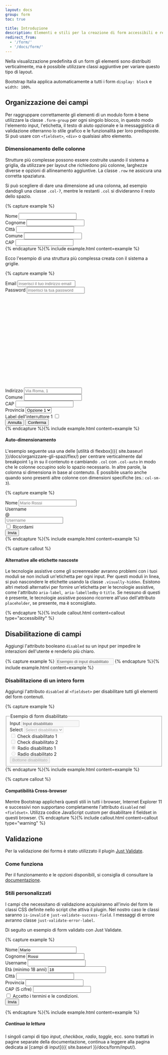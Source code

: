 ```yaml
---
layout: docs
group: form
toc: true

title: Introduzione
description: Elementi e stili per la creazione di form accessibili e responsivi.
redirect_from:
  - '/form/'
  - '/docs/form/'
---
```


Nella visualizzazione predefinita di un form gli elementi sono distribuiti verticalmente, ma è possibile utilizzare classi aggiuntive per variare questo tipo di layout.

Bootstrap Italia applica automaticamente a tutti i form `display: block` e `width: 100%`.

## Organizzazione dei campi

Per raggruppare correttamente gli elementi di un modulo form è bene utilizzare la classe `.form-group` per ogni singolo blocco, in questo modo l'elemento input, l'etichetta, il testo di aiuto opzionale e la messaggistica di validazione otterranno lo stile grafico e le funzionalità per loro predisposte. Si può usare con `<fieldset>`, `<div>` o qualsiasi altro elemento.

### Dimensionamento delle colonne

Strutture più complesse possono essere costruite usando il sistema a griglia, da utilizzare per layout che richiedono più colonne, larghezze diverse e opzioni di allineamento aggiuntive. La classe `.row` ne assicura una corretta spaziatura.

Si può scegliere di dare una dimensione ad una colonna, ad esempio dandogli una classe `.col-7`, mentre le restanti `.col` si divideranno il resto dello spazio.

{% capture example %}

<div>
  <div class="row">
    <div class="form-group col-md-6">
      <label for="formNome">Nome</label>
      <input type="text" class="form-control" id="formNome">
    </div>
    <div class="form-group col-md-6">
      <label for="formCognome">Cognome</label>
      <input type="text" class="form-control" id="formCognome">
    </div>
  </div>
  <div class="row">
    <div class="form-group col-7">
      <label for="Citta">Città</label>
      <input type="text" class="form-control" id="Citta">
    </div>
    <div class="form-group col">
      <label for="Comune">Comune</label>
      <input type="text" class="form-control" id="Comune">
    </div>
    <div class="form-group col">
      <label for="CAP">CAP</label>
      <input type="text" class="form-control" id="CAP">
    </div>
  </div>
</div>
{% endcapture %}{% include example.html content=example %}

Ecco l'esempio di una struttura più complessa creata con il sistema a griglie.

{% capture example %}

<div>
  <div class="row">
    <div class="form-group col-md-6">
      <label for="inputEmail4">Email</label>
      <input type="email" class="form-control" id="inputEmail4" placeholder="inserisci il tuo indirizzo email">
    </div>
    <div class="form-group col-md-6">
      <label for="exampleInputPassword">Password</label>
      <input type="password" data-bs-input class="form-control input-password" id="exampleInputPassword" placeholder="inserisci la tua password">
      <span class="password-icon" aria-hidden="true">
        <svg class="password-icon-visible icon icon-sm"><use href="{{ site.baseurl }}/dist/svg/sprites.svg#it-password-visible"></use></svg>
        <svg class="password-icon-invisible icon icon-sm d-none"><use href="{{ site.baseurl }}/dist/svg/sprites.svg#it-password-invisible"></use></svg>
      </span>
    </div>
  </div>
  <div class="row">
    <div class="form-group col">
      <label for="inputAddress">Indirizzo</label>
      <input type="text" class="form-control" id="inputAddress" placeholder="Via Roma, 1">
    </div>
  </div>
  <div class="row">
    <div class="form-group col-md-6">
      <label for="inputCity">Comune</label>
      <input type="text" class="form-control" id="inputCity">
    </div>
    <div class="form-group col-md-2">
      <label for="inputCAP">CAP</label>
      <input type="text" class="form-control" id="inputCAP">
    </div>
    <div class="form-group col-md-4">
      <div class="select-wrapper">
        <label for="selectID">Provincia</label>
        <select id="selectID">
          <option value="Value 1">Opzione 1</option>
          <option value="Value 2">Opzione 2</option>
          <option value="Value 3">Opzione 3</option>
          <option value="Value 4">Opzione 4</option>
          <option value="Value 5">Opzione 5</option>
        </select>
      </div>
    </div>
  </div>
  <div class="row">
    <div class="form-group col-md-6">
      <div class="toggles">
        <label for="toggleEsempio1a">
          Label dell'interruttore 1
          <input type="checkbox" id="toggleEsempio1a">
          <span class="lever"></span>
        </label>
      </div>
    </div>
  </div>
  <div class="row mt-4">
    <div class="form-group col text-center">
      <button type="button" class="btn btn-outline-primary">Annulla</button>
      <button type="submit" class="btn btn-primary">Conferma</button>
    </div>
  </div>
</div>
{% endcapture %}{% include example.html content=example %}

#### Auto-dimensionamento

L'esempio seguente usa una delle [utilità di flexbox]({{ site.baseurl }}/docs/organizzare-gli-spazi/flex/) per centrare verticalmente dal breakpoint `lg` in su il contenuto e cambiando `.col` con `.col-auto` in modo che le colonne occupino solo lo spazio necessario. In altre parole, la colonna si dimensiona in base al contenuto. È possibile usarlo anche quando sono presenti altre colonne con dimensioni specifiche (es.: `col-sm-3`).

{% capture example %}

<div class="row align-items-center">
  <div class="col-12 col-md-6 col-lg-auto mb-3">
    <label class="visually-hidden" for="inlineFormInput">Nome</label>
    <input type="text" class="form-control" id="inlineFormInput" placeholder="Mario Rossi">
  </div>
  <div class="col-12 col-md-6 col-lg-auto mb-3">
    <label class="visually-hidden" for="inlineFormInputGroup">Username</label>
    <div class="input-group">
      <div class="input-group-prepend">
        <div class="input-group-text">@</div>
      </div>
      <input type="text" class="form-control" id="inlineFormInputGroup" placeholder="Username">
    </div>
  </div>
  <div class="col-6 col-md-3 offset-md-6 offset-lg-0 col-lg-auto">
    <div class="form-check m-0">
      <input class="form-check-input" type="checkbox" id="autoSizingCheck">
      <label class="form-check-label" for="autoSizingCheck">
        Ricordami
      </label>
    </div>
  </div>
  <div class="col-6 col-md-3 col-lg-auto d-flex justify-content-end">
    <button type="submit" class="btn btn-primary">Invia</button>
  </div>
</div>
{% endcapture %}{% include example.html content=example %}

{% capture callout %}

#### Alternative alle etichette nascoste

Le tecnologie assistive come gli screenreader avranno problemi con i tuoi moduli se non includi un'etichetta per ogni input. Per questi moduli in linea, si può nascondere le etichette usando la classe `.visually-hidden`. Esistono altri metodi alternativi per fornire un'etichetta per le tecnologie assistive, come l'attributo `aria-label`,` aria-labelledby` o `title`. Se nessuno di questi è presente, le tecnologie assistive possono ricorrere all'uso dell'attributo `placeholder`, se presente, ma è sconsigliato.

{% endcapture %}{% include callout.html content=callout type="accessibility" %}


## Disabilitazione di campi

Aggiungi l'attributo booleano `disabled` su un input per impedire le interazioni dell'utente e renderlo più chiaro.

{% capture example %}
<input class="form-control" id="disabledInput" type="text" value="Esempio di input disabilitato" aria-label="Label" disabled>
{% endcapture %}{% include example.html content=example %}

### Disabilitazione di un intero form

Aggiungi l'attributo `disabled` al `<fieldset>` per disabilitare tutti gli elementi del form contenuti.

{% capture example %}

<div>
  <fieldset disabled aria-label="Form disabilitato">
    <legend class="mb-4">Esempio di form disabilitato</legend>
      <div class="row mt-4">
        <div class="col-12 col-md-6">
          <div class="form-group">
            <label for="disabledFieldsetInput">Input </label>
            <input type="text" id="disabledFieldsetInput" class="form-control" value="Input disabilitato">
          </div>
        </div>
        <div class="col-12 col-md-6">
          <div class="form-group">
            <div class="select-wrapper">
              <label for="disabledFieldsetSelect">Select</label>
              <select id="disabledFieldsetSelect">
                <option value="Value 1">Select disabilitata</option>
                <option value="Value 2">Opzione 2</option>
                <option value="Value 3">Opzione 3</option>
                <option value="Value 4">Opzione 4</option>
                <option value="Value 5">Opzione 5</option>
              </select>
            </div>
          </div>
        </div>
      </div>
      <div class="row mb-4">
        <div class="col-12 col-md-6">
          <div class="form-check mb-3">
            <input class="form-check-input" type="checkbox" id="disabledFieldsetCheck1">
            <label class="form-check-label" for="disabledFieldsetCheck1">
              Check disabilitato 1
            </label>
          </div>
          <div class="form-check">
            <input class="form-check-input" type="checkbox" id="disabledFieldsetCheck2">
            <label class="form-check-label" for="disabledFieldsetCheck2">
              Check disabilitato 2
            </label>
          </div>
        </div>
        <div class="col-12 col-md-6">
          <div class="form-check">
            <input name="gruppo1" type="radio" id="disabledFieldsetRadio1" checked>
            <label for="disabledFieldsetRadio1">
              Radio disabilitato 1
            </label>
          </div>
          <div class="form-check">
            <input name="gruppo1" type="radio" id="disabledFieldsetRadio2">
            <label for="disabledFieldsetRadio2">
              Radio disabilitato 2
            </label>
          </div>
        </div>
      </div>
    <button class="btn btn-primary mt-3">Bottone disabilitato</button>
  </fieldset>
</div>
{% endcapture %}{% include example.html content=example %}

{% capture callout %}

#### Compatibilità Cross-browser

Mentre Bootstrap applicherà questi stili in tutti i browser, Internet Explorer 11 e successivi non supportano completamente l'attributo `disabled` nel `<fieldset>`. Utilizza codice JavaScript custom per disabilitare il fieldset in questi browser.
{% endcapture %}{% include callout.html content=callout type="warning" %}

## Validazione

Per la validazione dei forms è stato utilizzato il plugin [Just Validate](https://just-validate.dev/).

### Come funziona

Per il funzionamento e le opzioni disponibili, si consiglia di consultare la [documentazione](https://just-validate.dev/).

### Stili personalizzati

I campi che necessitano di validazione acquisiranno all'invio del form le classi CSS definite nello script che attiva il plugin. Nel nostro caso le classi saranno `is-invalid` e `just-validate-success-field`. I messaggi di errore avranno classe `just-validate-error-label`.

Di seguito un esempio di form validato con Just Validate.

{% capture example %}

<form class="needs-validation" id="justValidateForm">
  <div class="row mt-4">
    <div class="form-group col-md-3">
      <label for="validationCustom01">Nome</label>
      <input type="text" class="form-control" id="validationCustom01" value="Mario" required>
    </div>
    <div class="form-group col-md-3">
      <label for="validationCustom02">Cognome</label>
      <input type="text" class="form-control" id="validationCustom02" value="Rossi" required>
    </div>
    <div class="form-group col-md-3">
      <label for="validationCustomUsername">Username</label>
      <input type="text" class="form-control" id="validationCustomUsername" required>
    </div>
    <div class="form-group col-md-3">
      <label class="input-number-label active " for="validationAge">Età (minimo 18 anni)</label>
      <input type="number" data-bs-input class="form-control" id="validationAge" value="18" min="18" step="1" required>
    </div>
  </div>
  <div class="row">
    <div class="form-group col-md-6">
      <label for="validationCustom03">Città</label>
      <input type="text" class="form-control" id="validationCustom03" required>
    </div>
    <div class="form-group col-md-3">
      <label for="validationCustom04">Provincia</label>
      <input type="text" class="form-control" id="validationCustom04" required>
    </div>
    <div class="form-group col-md-3">
      <label for="validationCustom05">CAP (5 cifre)</label>
      <input type="text" class="form-control" id="validationCustom05" required>
    </div>
  </div>
  <div class="row align-items-center">
    <div class="col-md-9 col-lg-6">
      <div class="form-check mt-0">
        <input class="form-check-input" type="checkbox" value="" id="invalidCheck" required>
        <label class="form-check-label" for="invalidCheck">Accetto i termini e le condizioni.</label>
      </div>
    </div>
    <div class="col-md-3 col-lg-6 mt-3 mt-md-0 d-flex justify-content-center justify-content-md-end justify-content-lg-start">
        <button class="btn btn-primary" type="submit">Invia</button>
    </div>
  </div>
</form>
<div class="row mt-4">
  <div class="col-12">
    <div aria-live="polite" id="errorMsgContainer"></div>
  </div>
</div>
<script>
  document.addEventListener("DOMContentLoaded", function() {
    const errorMessage = '<div class="alert alert-danger alert-dismissible fade show" role="alert"><strong>Attenzione</strong> Alcuni campi inseriti sono da controllare.<button type="button" class="btn-close" data-bs-dismiss="alert" aria-label="Chiudi avviso">';
    const errorWrapper = document.querySelector('#errorMsgContainer');
    const validate = new bootstrap.FormValidate('#justValidateForm', {
      errorFieldCssClass: 'is-invalid',
      errorLabelCssClass: 'form-feedback',
      errorLabelStyle: '',
      focusInvalidField: false,
    })
    validate
      .addField('#validationCustom01', [
        {
          rule: 'required',
          errorMessage: 'Questo campo è richiesto'
        },
      ])
      .addField('#validationCustom02', [
        {
          rule: 'required',
          errorMessage: 'Questo campo è richiesto'
        },
      ])
      .addField('#validationCustom03', [
        {
          rule: 'required',
          errorMessage: 'Questo campo è richiesto'
        },
      ])
      .addField('#validationCustom04', [
        {
          rule: 'required',
          errorMessage: 'Questo campo è richiesto'
        },
      ])
      .addField('#validationCustomUsername', [
        {
          rule: 'required',
          errorMessage: 'Questo campo è richiesto'
        },
      ])
      .addField('#validationAge', [
        {
          rule: 'required',
          errorMessage: 'Questo campo è richiesto'
        },
        {
          rule: 'minNumber',
          value: 18,
          errorMessage: 'Deve essere maggiore di 17'
        },
      ])
      .addField('#validationCustom05', [
        {
          rule: 'required',
          errorMessage: 'Questo campo è richiesto'
        },
        {
          rule: 'minLength',
          value: 5,
          errorMessage: 'Inserire 5 cifre'
        },
        {
          rule: 'maxLength',
          value: 5,
          errorMessage: 'Inserire 5 cifre'
        },
        {
          rule: 'number',
          errorMessage: 'Inserire un numero'
        },
      ])
      .addField('#invalidCheck', [
        {
          rule: 'required',
          errorMessage: 'Questo campo è richiesto'
        },
      ])
      .onFail((fields) => {
        $('errorMsgContainer').alert();
        errorWrapper.innerHTML = ''
        errorWrapper.innerHTML = errorMessage
      })
  })
</script>

{% endcapture %}{% include example.html content=example %}


##### Continua la lettura

I singoli campi di tipo _input_, _checkbox_, _radio_, _toggle_, ecc. sono trattati in pagine separate della documentazione, continua a leggere alla pagina dedicata ai [campi di input]({{ site.baseurl }}/docs/form/input/).
